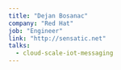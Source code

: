 ```yaml
---
title: "Dejan Bosanac"
company: "Red Hat"
job: "Engineer"
link: "http://sensatic.net"
talks:
  - cloud-scale-iot-messaging
---
```

